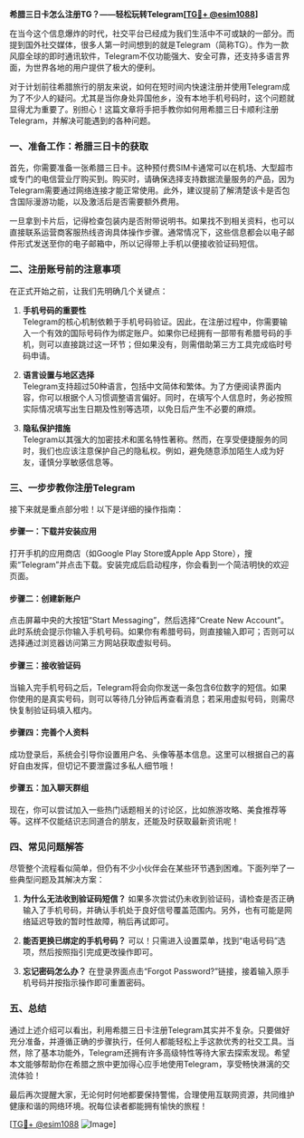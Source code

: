 **希腊三日卡怎么注册TG？——轻松玩转Telegram[[TG💪+ @esim1088](https://t.me/s/esim1088)]**

在当今这个信息爆炸的时代，社交平台已经成为我们生活中不可或缺的一部分。而提到国外社交媒体，很多人第一时间想到的就是Telegram（简称TG）。作为一款风靡全球的即时通讯软件，Telegram不仅功能强大、安全可靠，还支持多语言界面，为世界各地的用户提供了极大的便利。

对于计划前往希腊旅行的朋友来说，如何在短时间内快速注册并使用Telegram成为了不少人的疑问。尤其是当你身处异国他乡，没有本地手机号码时，这个问题就显得尤为重要了。别担心！这篇文章将手把手教你如何用希腊三日卡顺利注册Telegram，并解决可能遇到的各种问题。

### 一、准备工作：希腊三日卡的获取

首先，你需要准备一张希腊三日卡。这种预付费SIM卡通常可以在机场、大型超市或专门的电信营业厅购买到。购买时，请确保选择支持数据流量服务的产品，因为Telegram需要通过网络连接才能正常使用。此外，建议提前了解清楚该卡是否包含国际漫游功能，以及激活后是否需要额外费用。

一旦拿到卡片后，记得检查包装内是否附带说明书。如果找不到相关资料，也可以直接联系运营商客服热线咨询具体操作步骤。通常情况下，这些信息都会以电子邮件形式发送至你的电子邮箱中，所以记得带上手机以便接收验证码短信。

### 二、注册账号前的注意事项

在正式开始之前，让我们先明确几个关键点：

1. **手机号码的重要性**  
   Telegram的核心机制依赖于手机号码验证。因此，在注册过程中，你需要输入一个有效的国际号码作为绑定账户。如果你已经拥有一部带有希腊号码的手机，则可以直接跳过这一环节；但如果没有，则需借助第三方工具完成临时号码申请。

2. **语言设置与地区选择**  
   Telegram支持超过50种语言，包括中文简体和繁体。为了方便阅读界面内容，你可以根据个人习惯调整语言偏好。同时，在填写个人信息时，务必按照实际情况填写出生日期及性别等选项，以免日后产生不必要的麻烦。

3. **隐私保护措施**  
   Telegram以其强大的加密技术和匿名特性著称。然而，在享受便捷服务的同时，我们也应该注意保护自己的隐私权。例如，避免随意添加陌生人成为好友，谨慎分享敏感信息等。

### 三、一步步教你注册Telegram

接下来就是重点部分啦！以下是详细的操作指南：

#### 步骤一：下载并安装应用
打开手机的应用商店（如Google Play Store或Apple App Store），搜索“Telegram”并点击下载。安装完成后启动程序，你会看到一个简洁明快的欢迎页面。

#### 步骤二：创建新账户
点击屏幕中央的大按钮“Start Messaging”，然后选择“Create New Account”。此时系统会提示你输入手机号码。如果你有希腊号码，则直接输入即可；否则可以选择通过浏览器访问第三方网站获取虚拟号码。

#### 步骤三：接收验证码
当输入完手机号码之后，Telegram将会向你发送一条包含6位数字的短信。如果你使用的是真实号码，则可以等待几分钟后再查看消息；若采用虚拟号码，则需尽快复制验证码填入框内。

#### 步骤四：完善个人资料
成功登录后，系统会引导你设置用户名、头像等基本信息。这里可以根据自己的喜好自由发挥，但切记不要泄露过多私人细节哦！

#### 步骤五：加入聊天群组
现在，你可以尝试加入一些热门话题相关的讨论区，比如旅游攻略、美食推荐等等。这样不仅能结识志同道合的朋友，还能及时获取最新资讯呢！

### 四、常见问题解答

尽管整个流程看似简单，但仍有不少小伙伴会在某些环节遇到困难。下面列举了一些典型问题及其解决方案：

1. **为什么无法收到验证码短信？**
   如果多次尝试仍未收到验证码，请检查是否正确输入了手机号码，并确认手机处于良好信号覆盖范围内。另外，也有可能是网络延迟导致的暂时性故障，稍后再试即可。

2. **能否更换已绑定的手机号码？**
   可以！只需进入设置菜单，找到“电话号码”选项，然后按照指引完成更改操作即可。

3. **忘记密码怎么办？**
   在登录界面点击“Forgot Password?”链接，接着输入原手机号码并按指示操作即可重置密码。

### 五、总结

通过上述介绍可以看出，利用希腊三日卡注册Telegram其实并不复杂。只要做好充分准备，并遵循正确的步骤执行，任何人都能轻松上手这款优秀的社交工具。当然，除了基本功能外，Telegram还拥有许多高级特性等待大家去探索发现。希望本文能够帮助你在希腊之旅中更加得心应手地使用Telegram，享受畅快淋漓的交流体验！

最后再次提醒大家，无论何时何地都要保持警惕，合理使用互联网资源，共同维护健康和谐的网络环境。祝每位读者都能拥有愉快的旅程！

[[TG💪+ @esim1088](https://t.me/s/esim1088) ![Image](https://i.postimg.cc/4NQfJmqS/Snipaste-2025-05-13-00-14-12.png)]